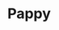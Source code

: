 ---
pid: fs329
title: Pappy
location_transcription: 
coordinates: "[-75.150218690966, 39.955543433491]"
zipcode: '19154'
gen_neighborhood: Northeast Philadelphia
neighborhood: Parkwood
outside_phl: 
age: '4'
age_range: "<6"
instagram: 
image_file_name: fs_329.jpg
proposal_transcription: 
topic: Unknown
topic_summary: '0'
type: Other No Form
keywords_other: poppy
credit: Kaylah
image_labels: 
twitter: 
facebook: 
permalink: "/monuments/fs329/"
layout: item-page
---
